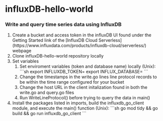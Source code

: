 # influxDB-hello-world
 
### Write and query time series data using InfluxDB

<ol>
 <li>Create a bucket and access token in the influxDB UI found under the Getting Started link of the [InfluxDB Cloud Serverless](https://www.influxdata.com/products/influxdb-cloud/serverless/) webpage</li>
 <li>Clone influxDB-hello-world repository locally</li>
 <li>Set variables
  <ol>
   <li>Set enviroment variables (token and database name) locally (Unix):
    ```sh
    export INFLUXDB_TOKEN=<influx-token>
    export INFLUX_DATABASE=<influx-bucket-name>
    ```
   </li>
   <li>Change the timestamps in the write.go lines line protocol records to be within the time range configured for your bucket</li>
   <li>Change the host URL in the client initalization found in both the write.go and query.go files</li>
   <li>Run WriteLineProtocol() before trying to query the data in main()</li>
  </ol>
 </li>
 <li>Install the packages listed in imports, build the influxdb_go_client module, and execute the main() function (Unix):
  ```sh
  go mod tidy && go build && go run influxdb_go_client
  ```
 </li>
</ol>
